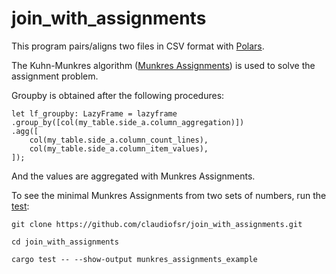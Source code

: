 # join_with_assignments

This program pairs/aligns two files in CSV format with [Polars](https://www.pola.rs).

The Kuhn-Munkres algorithm ([Munkres Assignments](https://crates.io/crates/pathfinding)) is used to solve the assignment problem.

Groupby is obtained after the following procedures:

    let lf_groupby: LazyFrame = lazyframe
    .group_by([col(my_table.side_a.column_aggregation)])
    .agg([
        col(my_table.side_a.column_count_lines),
        col(my_table.side_a.column_item_values),
    ]);

And the values ​​are aggregated with Munkres Assignments.

To see the minimal Munkres Assignments from two sets of numbers, run the [test](https://github.com/claudiofsr/join_with_assignments/blob/master/src/munkres.rs):

```
git clone https://github.com/claudiofsr/join_with_assignments.git

cd join_with_assignments

cargo test -- --show-output munkres_assignments_example
```
